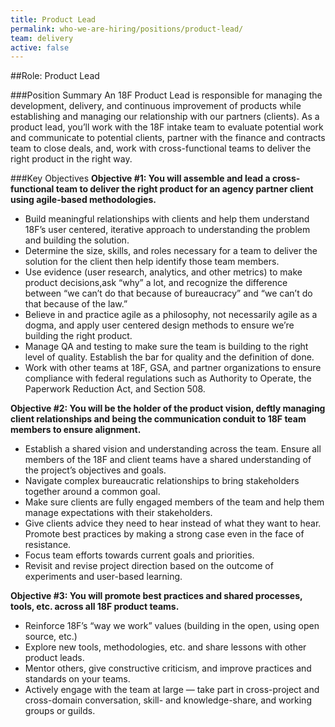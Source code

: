 ```yaml
---
title: Product Lead
permalink: who-we-are-hiring/positions/product-lead/
team: delivery
active: false
---
```


##Role: Product Lead

###Position Summary
An 18F Product Lead is responsible for managing the development, delivery, and continuous improvement of products while establishing and managing our relationship with our partners (clients). As a product lead, you’ll work with the 18F intake team to evaluate potential work and communicate to potential clients, partner with the finance and contracts team to close deals, and, work with cross-functional teams to deliver the right product in the right way.

###Key Objectives
**Objective #1: You will assemble and lead a cross-functional team to deliver the right product for an agency partner client using agile-based methodologies.**
- Build meaningful relationships with clients and help them understand 18F’s user centered, iterative approach to understanding the problem and building the solution.
- Determine the size, skills, and roles necessary for a team to deliver the solution for the client then help identify those team members.
- Use evidence (user research, analytics, and other metrics) to make product decisions,ask “why” a lot, and recognize the difference between “we can’t do that because of bureaucracy” and “we can’t do that because of the law.”
- Believe in and practice agile as a philosophy, not necessarily agile as a dogma, and apply user centered design methods to ensure we’re building the right product.
- Manage QA and testing to make sure the team is building to the right level of quality. Establish the bar for quality and the definition of done.
- Work with other teams at 18F, GSA, and partner organizations to ensure compliance with federal regulations such as Authority to Operate, the Paperwork Reduction Act, and Section 508.

**Objective #2: You will be the holder of the product vision, deftly managing client relationships and being the communication conduit to 18F team members to ensure alignment.**
- Establish a shared vision and understanding across the team. Ensure all members of the 18F and client teams have a shared understanding of the project’s objectives and goals. 
- Navigate complex bureaucratic relationships to bring stakeholders together around a common goal.
- Make sure  clients are  fully engaged members of the team and help them manage expectations with their stakeholders.
- Give clients advice they need to hear instead of what they want to hear. Promote best practices by making a strong case even in the face of resistance.
- Focus team efforts towards current goals and priorities.
- Revisit and revise project direction based on the outcome of experiments and user-based learning. 

**Objective #3: You will promote best practices and shared processes, tools, etc. across all 18F product teams.**
- Reinforce 18F’s “way we work” values (building in the open, using open source, etc.)
- Explore new tools, methodologies, etc. and share lessons with other product leads.
- Mentor others, give constructive criticism, and improve practices and standards on your teams.
- Actively engage with the team at large — take part in cross-project and cross-domain conversation, skill- and knowledge-share, and working groups or guilds.

